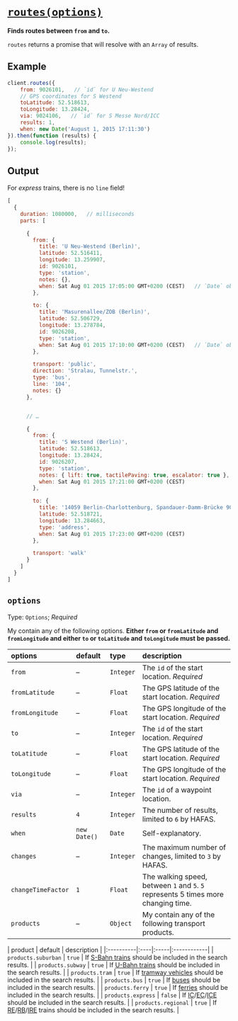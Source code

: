 # [`routes(options)`](../src/Client.js#L136)

**Finds routes between `from` and `to`.**

`routes` returns a promise that will resolve with an `Array` of results.



## Example

```javascript
client.routes({
	from: 9026101,   // `id` for U Neu-Westend
	// GPS coordinates for S Westend
	toLatitude: 52.518613,
	toLongitude: 13.28424,
	via: 9024106,   // `id` for S Messe Nord/ICC
	results: 1,
	when: new Date('August 1, 2015 17:11:30')
}).then(function (results) {
	console.log(results);
});
```


## Output

For *express* trains, there is no `line` field!

```javascript
[
  {
    duration: 1080000,   // milliseconds
    parts: [

      {
        from: {
          title: 'U Neu-Westend (Berlin)',
          latitude: 52.516411,
          longitude: 13.259907,
          id: 9026101,
          type: 'station',
          notes: {},
          when: Sat Aug 01 2015 17:05:00 GMT+0200 (CEST)   // `Date` object
        },

        to: {
          title: 'Masurenallee/ZOB (Berlin)',
          latitude: 52.506729,
          longitude: 13.278784,
          id: 9026208,
          type: 'station',
          when: Sat Aug 01 2015 17:10:00 GMT+0200 (CEST)   // `Date` object
        },

        transport: 'public',
        direction: 'Stralau, Tunnelstr.',
        type: 'bus',
        line: '104',
        notes: {}
      },


      // …

      {
        from: {
          title: 'S Westend (Berlin)',
          latitude: 52.518613,
          longitude: 13.28424,
          id: 9026207,
          type: 'station',
          notes: { lift: true, tactilePaving: true, escalator: true },
          when: Sat Aug 01 2015 17:21:00 GMT+0200 (CEST)
        },

        to: {
          title: '14059 Berlin-Charlottenburg, Spandauer-Damm-Brücke 90',
          latitude: 52.518721,
          longitude: 13.284663,
          type: 'address',
          when: Sat Aug 01 2015 17:23:00 GMT+0200 (CEST)
        },

        transport: 'walk'
      }
    ]
  }
]
```



## `options`

Type: `Options`; *Required*

My contain any of the following options. **Either `from` or `fromLatitude` and `fromLongitude` and either `to` or `toLatitude` and `toLongitude` must be passed.**

| options | default | type | description |
|:----------|:----|:-----|:------------|
| `from` | – | `Integer` | The `id` of the start location. *Required* |
| `fromLatitude` | – | `Float` | The GPS latitude of the start location. *Required* |
| `fromLongitude` | – | `Float` | The GPS longitude of the start location. *Required* |
| `to` | – | `Integer` | The `id` of the start location. *Required* |
| `toLatitude` | – | `Float` | The GPS latitude of the start location. *Required* |
| `toLongitude` | – | `Float` | The GPS longitude of the start location. *Required* |
| `via` | – | `Integer` | The `id` of a waypoint location. |
| `results` | `4` | `Integer` | The number of results, limited to `6` by HAFAS. |
| `when` | `new Date()` | `Date` | Self-explanatory. |
| `changes` | – | `Integer` | The maximum number of changes, limited to `3` by HAFAS. |
| `changeTimeFactor` | `1` | `Float` | The walking speed, between `1` and `5`. `5` represents 5 times more changing time. |
| `products` | – | `Object` | My contain any of the following transport products. |

| product | default | description |
|:----------|:----|:-----|:------------|
| `products.suburban` | `true` | If [S-Bahn trains](https://en.wikipedia.org/wiki/Berlin_S-Bahn) should be included in the search results. |
| `products.subway` | `true` | If [U-Bahn trains](https://en.wikipedia.org/wiki/Berlin_U-Bahn) should be included in the search results. |
| `products.tram` | `true` | If [tramway vehicles](https://en.wikipedia.org/wiki/Trams_in_Berlin) should be included in the search results. |
| `products.bus` | `true` | If [buses](https://en.wikipedia.org/wiki/Bus_transport_in_Berlin) should be included in the search results. |
| `products.ferry` | `true` | If [ferries](https://en.wikipedia.org/wiki/Ferry_transport_in_Berlin) should be included in the search results. |
| `products.express` | `false` | If [IC](https://en.wikipedia.org/wiki/Intercity_%28Deutsche_Bahn%29)/[EC](https://en.wikipedia.org/wiki/EuroCity)/[ICE](https://en.wikipedia.org/wiki/Intercity-Express) should be included in the search results. |
| `products.regional` | `true` | If [RE](https://en.wikipedia.org/wiki/Regional-Express)/[RB](https://en.wikipedia.org/wiki/Regionalbahn)/[IRE](https://en.wikipedia.org/wiki/Interregio-Express) trains should be included in the search results. |
